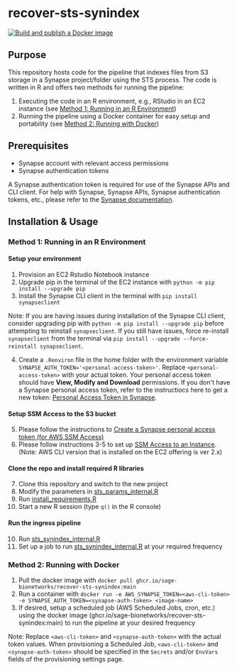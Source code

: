 # recover-sts-synindex

[![Build and publish a Docker image](https://github.com/pranavanba/recover-parquet-internal/actions/workflows/docker-build.yml/badge.svg?branch=main)](https://github.com/pranavanba/recover-parquet-internal/actions/workflows/docker-build.yml)

## Purpose
This repository hosts code for the pipeline that indexes files from S3 storage in a Synapse project/folder using the STS process. The code is written in R and offers two methods for running the pipeline:

1. Executing the code in an R environment, e.g., RStudio in an EC2 instance (see [Method 1: Running in an R Environment](#method-1-running-in-an-r-environment))
2. Running the pipeline using a Docker container for easy setup and portability (see [Method 2: Running with Docker](#method-2-running-with-docker))

## Prerequisites

- Synapse account with relevant access permissions
- Synapse authentication tokens

A Synapse authentication token is required for use of the Synapse APIs and CLI client. For help with Synapse, Synapse APIs, Synapse authentication tokens, etc., please refer to the [Synapse documentation](https://help.synapse.org/docs/).

## Installation & Usage

### Method 1: Running in an R Environment

#### Setup your environment

1. Provision an EC2 Rstudio Notebook instance
2. Upgrade pip in the terminal of the EC2 instance with `python -m pip install --upgrade pip`
3. Install the Synapse CLI client in the terminal with `pip install synapseclient`

Note: If you are having issues during installation of the Synapse CLI client, consider upgrading pip with `python -m pip install --upgrade pip` before attempting to reinstall `synapseclient`. If you still have issues, force re-install `synapseclient` from the terminal via `pip install --upgrade --force-reinstall synapseclient`.

4. Create a `.Renviron` file in the home folder with the environment variable `SYNAPSE_AUTH_TOKEN='<personal-access-token>'`. Replace `<personal-access-token>` with your actual token. Your personal access token should have **View, Modify and Download** permissions. If you don't have a Synapse personal access token, refer to the instructiocs here to get a new token: [Personal Access Token in Synapse](https://www.synapse.org/#!PersonalAccessTokens:).

#### Setup SSM Access to the S3 bucket

5. Please follow the instructions to [Create a Synapse personal access token (for AWS SSM Access)](https://sagebionetworks.jira.com/wiki/spaces/SC/pages/938836322/Service+Catalog+Provisioning#Create-a-Synapse-personal-access-token) 
6. Please follow instructions 3-5 to set up [SSM Access to an Instance](https://sagebionetworks.jira.com/wiki/spaces/SC/pages/938836322/Service+Catalog+Provisioning#SSM-access-to-an-Instance). (Note: AWS CLI version that is installed on the EC2 offering is ver 2.x)

#### Clone the repo and install required R libraries

7. Clone this repository and switch to the new project
8. Modify the parameters in [sts_params_internal.R](sts_params_internal.R)
9. Run [install_requirements.R](install_requirements.R)
10. Start a new R session (type `q()` in the R console)

#### Run the ingress pipeline
10. Run [sts_synindex_internal.R](sts_synindex_internal.R)
11. Set up a job to run [sts_synindex_internal.R](sts_synindex_internal.R) at your required frequency

### Method 2: Running with Docker

1. Pull the docker image with `docker pull ghcr.io/sage-bionetworks/recover-sts-synindex:main`
2. Run a container with `docker run -e AWS_SYNAPSE_TOKEN=<aws-cli-token> -e SYNAPSE_AUTH_TOKEN=<synapse-auth-token> <image-name>`
3. If desired, setup a scheduled job (AWS Scheduled Jobs, cron, etc.) using the docker image (ghcr.io/sage-bionetworks/recover-sts-synindex:main) to run the pipeline at your desired frequency

Note: Replace `<aws-cli-token>` and `<synapse-auth-token>` with the actual token values. When provisioning a Scheduled Job, `<aws-cli-token>` and `<synapse-auth-token>` should be specified in the `Secrets` and/or `EnvVars` fields of the provisioning settings page.
